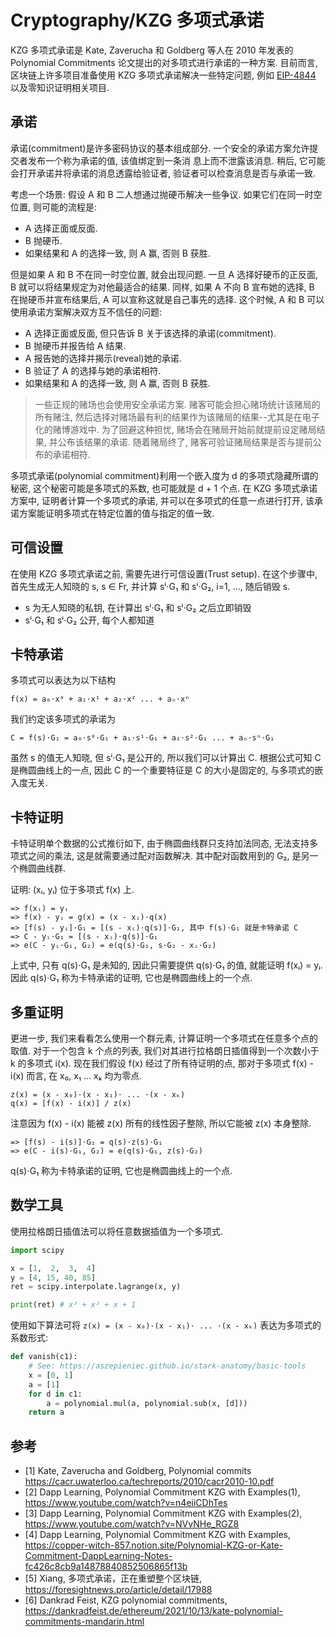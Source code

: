 # Cryptography/KZG 多项式承诺

KZG 多项式承诺是 Kate, Zaverucha 和 Goldberg 等人在 2010 年发表的 Polynomial Commitments 论文提出的对多项式进行承诺的一种方案. 目前而言, 区块链上许多项目准备使用 KZG 多项式承诺解决一些特定问题, 例如 [EIP-4844](https://eips.ethereum.org/EIPS/eip-4844) 以及零知识证明相关项目.

## 承诺

承诺(commitment)是许多密码协议的基本组成部分. 一个安全的承诺⽅案允许提交者发布⼀个称为承诺的值, 该值绑定到⼀条消
息上⽽不泄露该消息. 稍后, 它可能会打开承诺并将承诺的消息透露给验证者, 验证者可以检查消息是否与承诺⼀致.

考虑一个场景: 假设 A 和 B 二人想通过抛硬币解决一些争议. 如果它们在同一时空位置, 则可能的流程是:

- A 选择正面或反面.
- B 抛硬币.
- 如果结果和 A 的选择一致, 则 A 赢, 否则 B 获胜.

但是如果 A 和 B 不在同一时空位置, 就会出现问题. 一旦 A 选择好硬币的正反面, B 就可以将结果规定为对他最适合的结果. 同样, 如果 A 不向 B 宣布她的选择, B 在抛硬币并宣布结果后, A 可以宣称这就是自己事先的选择. 这个时候, A 和 B 可以使用承诺方案解决双方互不信任的问题:

- A 选择正面或反面, 但只告诉 B 关于该选择的承诺(commitment).
- B 抛硬币并报告给 A 结果.
- A 报告她的选择并揭示(reveal)她的承诺.
- B 验证了 A 的选择与她的承诺相符.
- 如果结果和 A 的选择一致, 则 A 赢, 否则 B 获胜.

> 一些正规的赌场也会使用安全承诺方案. 赌客可能会担心赌场统计该赌局的所有赌注, 然后选择对赌场最有利的结果作为该赌局的结果--尤其是在电子化的赌博游戏中. 为了回避这种担忧, 赌场会在赌局开始前就提前设定赌局结果, 并公布该结果的承诺. 随着赌局终了, 赌客可验证赌局结果是否与提前公布的承诺相符.

多项式承诺(polynomial commitment)利用一个嵌入度为 d 的多项式隐藏所谓的秘密, 这个秘密可能是多项式的系数, 也可能就是 d + 1 个点. 在 KZG 多项式承诺方案中, 证明者计算一个多项式的承诺, 并可以在多项式的任意一点进行打开, 该承诺方案能证明多项式在特定位置的值与指定的值一致.

## 可信设置

在使用 KZG 多项式承诺之前, 需要先进行可信设置(Trust setup). 在这个步骤中, 首先生成无人知晓的 s, s ∈ Fr, 并计算 sⁱ⋅G₁ 和 sⁱ⋅G₂, i=1, ..., 随后销毁 s.

- s 为无人知晓的私钥, 在计算出 sⁱ⋅G₁ 和 sⁱ⋅G₂ 之后立即销毁
- sⁱ⋅G₁ 和 sⁱ⋅G₂ 公开, 每个人都知道

## 卡特承诺

多项式可以表达为以下结构

```text
f(x) = a₀⋅x⁰ + a₁⋅x¹ + a₂⋅x² ... + aₙ⋅xⁿ
```

我们约定该多项式的承诺为

```text
C = f(s)⋅G₁ = a₀⋅s⁰⋅G₁ + a₁⋅s¹⋅G₁ + a₂⋅s²⋅G₁ ... + aₙ⋅sⁿ⋅G₁
```

虽然 s 的值无人知晓, 但 sⁱ⋅G₁ 是公开的, 所以我们可以计算出 C. 根据公式可知 C 是椭圆曲线上的一点, 因此 C 的一个重要特征是 C 的大小是固定的, 与多项式的嵌入度无关.

## 卡特证明

卡特证明单个数据的公式推衍如下, 由于椭圆曲线群只支持加法同态, 无法支持多项式之间的乘法, 这是就需要通过配对函数解决. 其中配对函数用到的 G₂, 是另一个椭圆曲线群.

证明: (xᵢ, yᵢ) 位于多项式 f(x) 上.

```text
=> f(xᵢ) = yᵢ
=> f(x) - yᵢ = g(x) = (x - xᵢ)⋅q(x)
=> [f(s) - yᵢ]⋅G₁ = [(s - xᵢ)⋅q(s)]⋅G₁, 其中 f(s)⋅G₁ 就是卡特承诺 C
=> C - yᵢ⋅G₁ = [(s - xᵢ)⋅q(s)]⋅G₁
=> e(C - yᵢ⋅G₁, G₂) = e(q(s)⋅G₁, s⋅G₂ - xᵢ⋅G₂)
```

上式中, 只有 q(s)⋅G₁ 是未知的, 因此只需要提供 q(s)⋅G₁ 的值, 就能证明 f(xᵢ) = yᵢ. 因此 q(s)⋅G₁ 称为卡特承诺的证明, 它也是椭圆曲线上的一个点.

## 多重证明

更进一步, 我们来看看怎么使用一个群元素, 计算证明一个多项式在任意多个点的取值. 对于一个包含 k 个点的列表, 我们对其进行拉格朗日插值得到一个次数小于 k 的多项式 i(x). 现在我们假设 f(x) 经过了所有待证明的点, 那对于多项式 f(x) - i(x) 而言, 在 x₀, x₁ ... xₖ 均为零点.

```text
z(x) = (x - x₀)⋅(x - x₁)⋅ ... ⋅(x - xₖ)
q(x) = [f(x) - i(x)] / z(x)
```

注意因为 f(x) - i(x) 能被 z(x) 所有的线性因子整除, 所以它能被 z(x) 本身整除.

```text
=> [f(s) - i(s)]⋅G₁ = q(s)⋅z(s)⋅G₁
=> e(C - i(s)⋅G₁, G₂) = e(q(s)⋅G₁, z(s)⋅G₂)
```

q(s)⋅G₁ 称为卡特承诺的证明, 它也是椭圆曲线上的一个点.

## 数学工具

使用拉格朗日插值法可以将任意数据插值为一个多项式.

```py
import scipy

x = [1,  2,  3,  4]
y = [4, 15, 40, 85]
ret = scipy.interpolate.lagrange(x, y)

print(ret) # x³ + x² + x + 1
```

使用如下算法可将 `z(x) = (x - x₀)⋅(x - x₁)⋅ ... ⋅(x - xₖ)` 表达为多项式的系数形式:

```py
def vanish(c1):
    # See: https://aszepieniec.github.io/stark-anatomy/basic-tools
    x = [0, 1]
    a = [1]
    for d in c1:
        a = polynomial.mul(a, polynomial.sub(x, [d]))
    return a
```

## 参考

- [1] Kate, Zaverucha and Goldberg, Polynomial commits <https://cacr.uwaterloo.ca/techreports/2010/cacr2010-10.pdf>
- [2] Dapp Learning, Polynomial Commitment KZG with Examples(1), <https://www.youtube.com/watch?v=n4eiiCDhTes>
- [3] Dapp Learning, Polynomial Commitment KZG with Examples(2), <https://www.youtube.com/watch?v=NVvNHe_RGZ8>
- [4] Dapp Learning, Polynomial Commitment KZG with Examples, <https://copper-witch-857.notion.site/Polynomial-KZG-or-Kate-Commitment-DappLearning-Notes-fc426c8cb9a14878840852506865f13b>
- [5] Xiang, 多项式承诺，正在重塑整个区块链, <https://foresightnews.pro/article/detail/17988>
- [6] Dankrad Feist, KZG polynomial commitments, <https://dankradfeist.de/ethereum/2021/10/13/kate-polynomial-commitments-mandarin.html>
